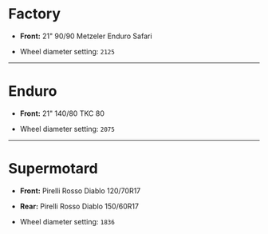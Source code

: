 # Factory

* **Front:** 21" 90/90 Metzeler Enduro Safari

* Wheel diameter setting: `2125`

----

# Enduro

* **Front:** 21" 140/80 TKC 80

* Wheel diameter setting: `2075`

----

# Supermotard

* **Front:** Pirelli Rosso Diablo 120/70R17

* **Rear:** Pirelli Rosso Diablo 150/60R17

* Wheel diameter setting: `1836`
